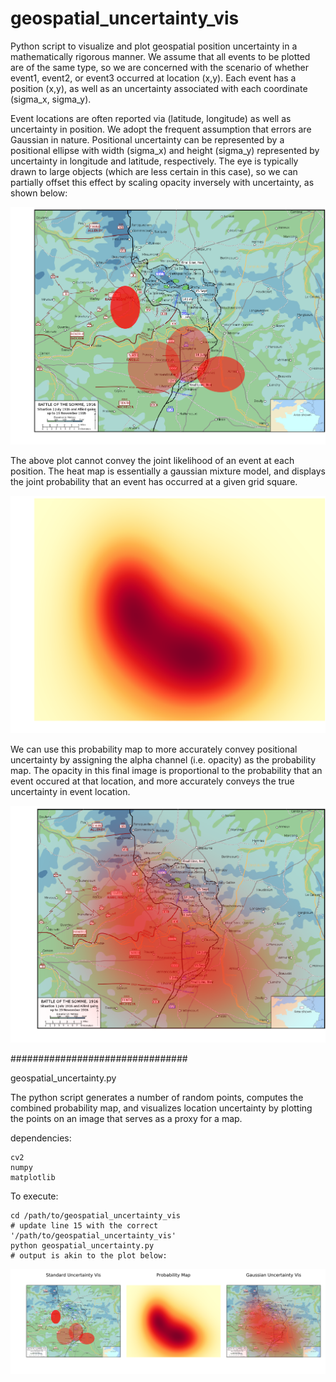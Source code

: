 # geospatial_uncertainty_vis

Python script to visualize and plot geospatial position uncertainty in a mathematically rigorous manner.  We assume that all events to be plotted are of the same type, so we are concerned with the scenario of whether event1, event2, or event3 occurred at location (x,y). Each event has a position (x,y), as well as an uncertainty associated with each coordinate (sigma_x, sigma_y).

Event locations are often reported via (latitude, longitude) as well as uncertainty in position.  We adopt the frequent assumption that errors are Gaussian in nature.  Positional uncertainty can be represented by a positional ellipse with width (sigma_x) and height (sigma_y) represented by uncertainty in longitude and latitude, respectively.  The eye is typically drawn to large objects (which are less certain in this case), so we can partially offset this effect by scaling opacity inversely with uncertainty, as shown below:

![Alt text](/example_plots/ellipse_uncertainty.png?raw=true "Optional Title")

The above plot cannot convey the joint likelihood of an event at each position. The heat map is essentially a gaussian mixture model, and displays the joint probability that an event has occurred at a given grid square.

![Alt text](/example_plots/gauss_probability_map.png?raw=true "Optional Title")

We can use this probability map to more accurately convey positional uncertainty by assigning the alpha channel (i.e. opacity) as the probability map. The opacity in this final image is proportional to the probability that an event occured at that location, and more accurately conveys the true uncertainty in event location.

![Alt text](/example_plots/gauss_uncertainty.png?raw=true "Optional Title")



################################

geospatial_uncertainty.py


The python script generates a number of random points, computes the combined probability map, and visualizes location uncertainty by plotting the points on an image that serves as a proxy for a map.

dependencies:

	cv2
 	numpy
  	matplotlib

To execute:

	cd /path/to/geospatial_uncertainty_vis
	# update line 15 with the correct '/path/to/geospatial_uncertainty_vis'
	python geospatial_uncertainty.py
	# output is akin to the plot below:
	
![Alt text](/example_plots/outplot.png?raw=true "Optional Title")


